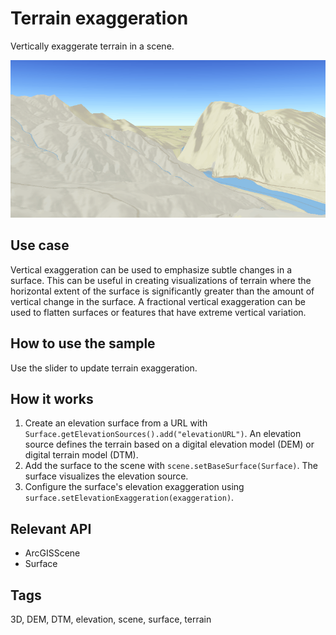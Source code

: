 # Terrain exaggeration

Vertically exaggerate terrain in a scene.

![Image of terrain exaggeration](TerrainExaggeration.gif)

## Use case

Vertical exaggeration can be used to emphasize subtle changes in a surface. This can be useful in creating visualizations of terrain where the horizontal extent of the surface is significantly greater than the amount of vertical change in the surface. A fractional vertical exaggeration can be used to flatten surfaces or features that have extreme vertical variation.

## How to use the sample

Use the slider to update terrain exaggeration.

## How it works

1. Create an elevation surface from a URL with `Surface.getElevationSources().add("elevationURL")`. An elevation source defines the terrain based on a digital elevation model (DEM) or digital terrain model (DTM).
2. Add the surface to the scene with `scene.setBaseSurface(Surface)`. The surface visualizes the elevation source.
3. Configure the surface's elevation exaggeration using `surface.setElevationExaggeration(exaggeration)`.

## Relevant API

* ArcGISScene
* Surface

## Tags

3D, DEM, DTM, elevation, scene, surface, terrain
